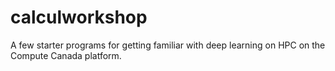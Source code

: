 # calculworkshop
A few starter programs for getting familiar with deep learning on HPC on the Compute Canada platform.
